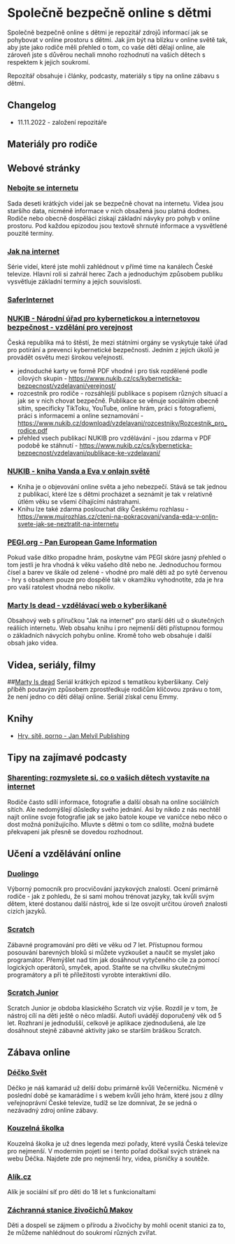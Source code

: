 # Společně bezpečně online s dětmi

Společně bezpečně online s dětmi je repozitář zdrojů informací jak se pohybovat v online prostoru s dětmi. Jak jim být na blízku v online světě tak, aby jste jako rodiče měli přehled o tom, co vaše děti dělají online, ale zároveň jste s důvěrou nechali mnoho rozhodnutí na vašich dětech s respektem k jejich soukromí.

Repozitář obsahuje i články, podcasty, materiály s tipy na online zábavu s dětmi.


## Changelog

- 11.11.2022 - založení repozitáře


## Materiály pro rodiče
## Webové stránky
### [Nebojte se internetu](https://www.nebojteseinternetu.cz)
Sada deseti krátkých videí jak se bezpečně chovat na internetu. Videa jsou staršího data, nicméně informace v nich obsažená jsou platná dodnes. Rodiče nebo obecně dospěláci získají základní návyky pro pohyb v online prostoru. Pod každou epizodou jsou textově shrnuté informace a vysvětlené pouzité termíny.

### [Jak na internet](https://www.jaknainternet.cz/)
Série videí, které jste mohli zahlédnout v přímé time na kanálech České televize. Hlavní roli si zahrál herec Zach a jednoduchým způsobem publiku vysvětluje základní termíny a jejich souvislosti.

### [SaferInternet](https://www.saferinternet.cz/)

### [NUKIB - Národní úřad pro kybernetickou a internetovou bezpečnost - vzdělání pro verejnost](https://www.nukib.cz/cs/kyberneticka-bezpecnost/vzdelavani/verejnost/)
Česká republika má to štěstí, že mezi státními orgány se vyskytuje také úřad pro potírání a prevenci kybernetické bezpečnosti. Jedním z jejich úkolů je provádět osvětu mezi širokou veřejností.
- jednoduché karty ve formě PDF vhodné i pro tisk rozdělené podle cílových skupin - https://www.nukib.cz/cs/kyberneticka-bezpecnost/vzdelavani/verejnost/
- rozcestník pro rodiče - rozsáhlejší publikace s popisem různých situací a jak se v nich chovat bezpečně. Publikace se věnuje sociálním obecně sítím, specificky TikToku, YouTube, online hrám, práci s fotografiemi, práci s informacemi a online seznamování - https://www.nukib.cz/download/vzdelavani/rozcestniky/Rozcestnik_pro_rodice.pdf
- přehled vsech publikací NUKIB pro vzdělávání - jsou zdarma v PDF podobě ke stáhnutí - https://www.nukib.cz/cs/kyberneticka-bezpecnost/vzdelavani/publikace-ke-vzdelavani/

### [NUKIB - kniha Vanda a Eva v onlajn světě](https://nukib.cz/download/vzdelavani/rozcestniky/Vanda_a_Eda_v_Onljn_svete_kniha_s_kartami.pdf) 
- Kniha je o objevování online světa a jeho nebezpečí. Stává se tak jednou z publikací, které lze s dětmi procházet a seznámit je tak v relativně útlém věku se všemi číhajícími nástrahami.
- Knihu lze také zdarma poslouchat diky Českému rozhlasu - https://www.mujrozhlas.cz/cteni-na-pokracovani/vanda-eda-v-onljn-svete-jak-se-neztratit-na-internetu

### [PEGI.org - Pan European Game Information](https://pegi.info/)
Pokud vaše dítko propadne hrám, poskytne vám PEGI skóre jasný přehled o tom jestli je hra vhodná k věku vašeho dítě nebo ne. Jednoduchou formou čísel a barev ve škále od zelené - vhodné pro malé děti až po sytě červenou - hry s obsahem pouze pro dospělé tak v okamžiku vyhodnotíte, zda je hra pro vaší ratolest vhodná nebo nikoliv.

### [Marty Is dead - vzdělávací web o kyberšikaně](https://martyisdead.mall.tv/vyuka/)
Obsahový web s příručkou "Jak na internet" pro starší děti už o skutečných reáliích internetu. Web obsahu knihu i pro nejmenší děti přístupnou formou o základních návycích pohybu online. Kromě toho web obsahuje i další obsah jako videa.

## Videa, seriály, filmy
##[Marty Is dead](https://www.mall.tv/martyisdead/vsechny-epizody)
Seriál krátkých epizod s tematikou kyberšikany. Celý příběh poutavým způsobem zprostředkuje rodičům klíčovou zprávu o tom, že není jedno co děti dělají online. Seriál získal cenu Emmy.

## Knihy
-  [Hry, sítě, porno - Jan Melvil Publishing](https://www.melvil.cz/kniha-hry-site-porno/)

## Tipy na zajímavé podcasty
### [Sharenting: rozmyslete si, co o vašich dětech vystavíte na internet](https://podcasts.google.com/feed/aHR0cHM6Ly9hcGkubXVqcm96aGxhcy5jei9yc3MvcG9kY2FzdC85Mzg1ZWY4NC1jNzEwLTM4ZTAtYjczMS0xMjJlYjIyNmZkNGMucnNz/episode/YTZjY2U3NWEtNDY3Mi00OTQwLWEzMzctN2NkZTU5ZDQ4MTM2?ep=1)
Rodiče často sdílí informace, fotografie a další obsah na online sociálních sítích. Ale nedomýšlejí důsledky svého jednání. Asi by nikdo z nás nechtěl najít online svoje fotografie jak se jako batole koupe ve vaničce nebo něco o dost možná ponižujícího. Mluvte s dětmi o tom co sdílíte, možná budete překvapeni jak přesně se dovedou rozhodnout.

## Učení a vzdělávání online
### [Duolingo](https://www.duolingo.com/)
Výborný pomocník pro procvičování jazykových znalostí. Ocení primárně rodiče - jak z pohledu, že si sami mohou trénovat jazyky, tak kvůli svým dětem, které dostanou další nástroj, kde si lze osvojit určitou úroveň znalosti cizích jazyků.


### [Scratch](https://scratch.mit.edu/) 
Zábavné programování pro děti ve věku od 7 let. Přístupnou formou posouvání barevných bloků si můžete vyzkoušet a naučit se myslet jako programátor. Přemýšlet nad tím jak dosáhnout vytyčeného cíle za pomocí logických operátorů, smyček, apod. Staňte se na chvilku skutečnými programátory a při té příležitosti vyrobte interaktivní dílo.

### [Scratch Junior](https://www.scratchjr.org/) 
Scratch Junior je obdoba klasického Scratch viz výše. Rozdíl je v tom, že nástroj cílí na děti ještě o něco mladší. Autoři uvádějí doporučený věk od 5 let. Rozhraní je jednodušší, celkově je aplikace zjednodušená, ale lze dosáhnout stejně zábavné aktivity jako se starším bráškou Scratch.

## Zábava online
### [Déčko Svět ](https://decko.ceskatelevize.cz/hry)
Déčko je náš kamarád už delší dobu primárně kvůli Večerníčku. Nicméně v poslední době se kamarádíme i s webem kvůli jeho hrám, které jsou z dílny veřejnoprávní České televize, tudíž se lze domnívat, že se jedná o nezávadný zdroj online zábavy.

### [Kouzelná školka](https://decko.ceskatelevize.cz/kouzelna-skolka)
Kouzelná školka je už dnes legenda mezi pořady, které vysílá Česká televize pro nejmenší. V moderním pojetí se i tento pořad dočkal svých stránek na webu Déčka. Najdete zde pro nejmenší hry, videa, písničky a soutěže.

### [Alík.cz](https://www.alik.cz)
Alík je sociální síť pro děti do 18 let s funkcionaltami 

### [Záchranná stanice živočichů Makov](https://www.makov.cz/webkamera.html)
Děti a dospelí se zájmem o přírodu a živočichy by mohli ocenit  stanici za to, že můžeme nahlédnout do soukromí různých zvířat.
